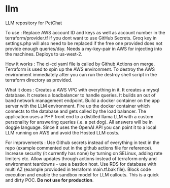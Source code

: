 # llm
LLM repository for PetChat

To use :
Replace AWS account ID and keys as well as account number in the terraform/provider.tf if you dont want to use GitHub Secrets. 
Groq key in settings.php will also need to be replaced if the free one provided does not provide enough queries/day. 
Needs a my-key-pair in AWS for injecting into the machines. Deploys to us-west-2. 

How it works :
The ci-cd yaml file is called by Github Actions on merge. 
Terraform is used to spin up the AWS environment. 
To destroy the AWS environment immediately after you can run the destroy shell script in the terraform directory as provided. 

What it does :
Creates a AWS VPC with everything in it. 
It creates a mysql database.
It creates a loadbalancer to handle queries. 
It builds an out of band network management endpoint. 
Build a docker container on the app server with the LLM environment. 
Fire up the docker container which connects to the database and gets called by the load balancer. 
The application uses a PHP front end to a distilled llama LLM with a custom personality for answering queries (.e. a pet dog). All answers will be in doggie language. 
Since it uses the OpenAI API you can point it to a local LLM running on AWS and avoid the Hosted LLM costs. 

For improvements :
Use Github secrets instead of everything in text in the repo (example commented out in the github actions file for reference). 
Increase security (it currently has none) by turning on SELinux, adding rate limiters etc. 
Allow updates through actions instead of terraform only and environment teardowns - use a bastion host.
Use RDS for database with multi AZ (example provioded in terraform main.tf.bak file). 
Block code execution and enable the sandbox model for LLM callouts. 
This is a quick and dirty POC. **Do not use for production**.
